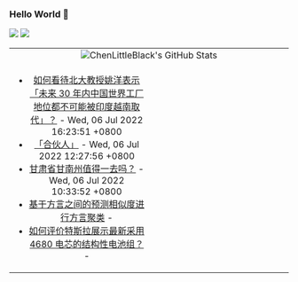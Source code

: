 ### Hello World 👋

[![](https://img.shields.io/badge/@ChenLittleBlack-1a6c81?style=flat&logo=java&logoColor=1a6c81&label=Java&colorA=ffffff)](https://www.java.com/)
[![](https://img.shields.io/badge/@ChenLittleBlack-41b883?style=flat&logo=vuedotjs&logoColor=41b883&label=Vue&colorA=ffffff)](https://cn.vuejs.org/)

<table>
<tr>
<td colspan="2" style="text-align: center;">
<img alt="ChenLittleBlack's GitHub Stats" src="https://github-readme-stats.vercel.app/api?username=ChenLittleBlack&show_icons=true&icon_color=CE1D2D&text_color=718096&bg_color=ffffff&hide_title=true" />
</td>
</tr>
<tr>
<td align="center" valign="middle">

<!-- START_SECTION:blog -->
* <a href='http://www.zhihu.com/question/538171631/answer/2539324313?utm_campaign=rss&utm_medium=rss&utm_source=rss&utm_content=title' target='_blank'>如何看待北大教授姚洋表示「未来 30 年内中国世界工厂地位都不可能被印度越南取代」？</a> - Wed, 06 Jul 2022 16:23:51 +0800
* <a href='http://zhuanlan.zhihu.com/p/537835923?utm_campaign=rss&utm_medium=rss&utm_source=rss&utm_content=title' target='_blank'>「合伙人」</a> - Wed, 06 Jul 2022 12:27:56 +0800
* <a href='http://www.zhihu.com/question/364784408/answer/2560741493?utm_campaign=rss&utm_medium=rss&utm_source=rss&utm_content=title' target='_blank'>甘肃省甘南州值得一去吗？</a> - Wed, 06 Jul 2022 10:33:52 +0800
* <a href='http://zhuanlan.zhihu.com/p/464735745?utm_campaign=rss&utm_medium=rss&utm_source=rss&utm_content=title' target='_blank'>基于方言之间的预测相似度进行方言聚类</a> - 
* <a href='http://www.zhihu.com/question/491883479/answer/2559885291?utm_campaign=rss&utm_medium=rss&utm_source=rss&utm_content=title' target='_blank'>如何评价特斯拉展示最新采用 4680 电芯的结构性电池组？</a> - 
<!-- END_SECTION:blog -->

</td>
<td valign="middle" width="50%">

<!-- START_SECTION:douban -->

<!-- END_SECTION:douban -->

</td>
</tr>
</table>
